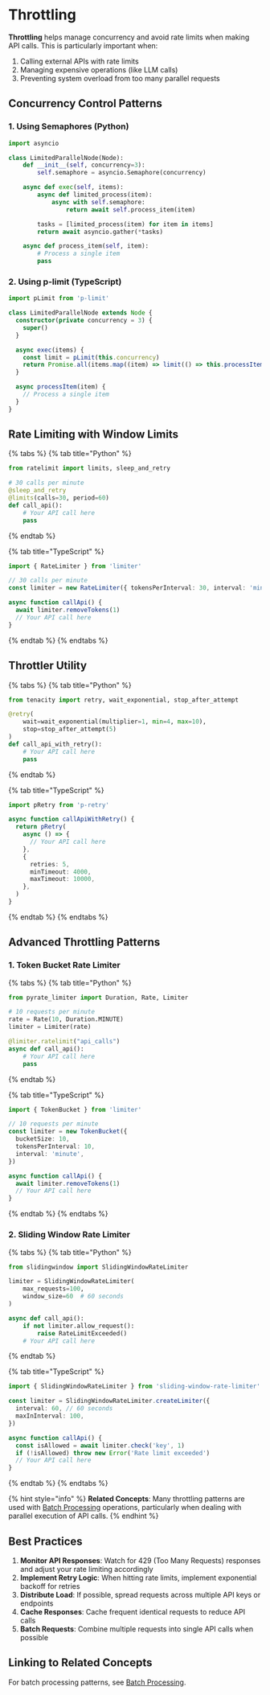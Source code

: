 # Throttling

**Throttling** helps manage concurrency and avoid rate limits when making API calls. This is particularly important when:

1. Calling external APIs with rate limits
2. Managing expensive operations (like LLM calls)
3. Preventing system overload from too many parallel requests

## Concurrency Control Patterns

### 1. Using Semaphores (Python)

```python
import asyncio

class LimitedParallelNode(Node):
    def __init__(self, concurrency=3):
        self.semaphore = asyncio.Semaphore(concurrency)

    async def exec(self, items):
        async def limited_process(item):
            async with self.semaphore:
                return await self.process_item(item)

        tasks = [limited_process(item) for item in items]
        return await asyncio.gather(*tasks)

    async def process_item(self, item):
        # Process a single item
        pass
```

### 2. Using p-limit (TypeScript)

```typescript
import pLimit from 'p-limit'

class LimitedParallelNode extends Node {
  constructor(private concurrency = 3) {
    super()
  }

  async exec(items) {
    const limit = pLimit(this.concurrency)
    return Promise.all(items.map((item) => limit(() => this.processItem(item))))
  }

  async processItem(item) {
    // Process a single item
  }
}
```

## Rate Limiting with Window Limits

{% tabs %}
{% tab title="Python" %}

```python
from ratelimit import limits, sleep_and_retry

# 30 calls per minute
@sleep_and_retry
@limits(calls=30, period=60)
def call_api():
    # Your API call here
    pass
```

{% endtab %}

{% tab title="TypeScript" %}

```typescript
import { RateLimiter } from 'limiter'

// 30 calls per minute
const limiter = new RateLimiter({ tokensPerInterval: 30, interval: 'minute' })

async function callApi() {
  await limiter.removeTokens(1)
  // Your API call here
}
```

{% endtab %}
{% endtabs %}

## Throttler Utility

{% tabs %}
{% tab title="Python" %}

```python
from tenacity import retry, wait_exponential, stop_after_attempt

@retry(
    wait=wait_exponential(multiplier=1, min=4, max=10),
    stop=stop_after_attempt(5)
)
def call_api_with_retry():
    # Your API call here
    pass
```

{% endtab %}

{% tab title="TypeScript" %}

```typescript
import pRetry from 'p-retry'

async function callApiWithRetry() {
  return pRetry(
    async () => {
      // Your API call here
    },
    {
      retries: 5,
      minTimeout: 4000,
      maxTimeout: 10000,
    },
  )
}
```

{% endtab %}
{% endtabs %}

## Advanced Throttling Patterns

### 1. Token Bucket Rate Limiter

{% tabs %}
{% tab title="Python" %}

```python
from pyrate_limiter import Duration, Rate, Limiter

# 10 requests per minute
rate = Rate(10, Duration.MINUTE)
limiter = Limiter(rate)

@limiter.ratelimit("api_calls")
async def call_api():
    # Your API call here
    pass
```

{% endtab %}

{% tab title="TypeScript" %}

```typescript
import { TokenBucket } from 'limiter'

// 10 requests per minute
const limiter = new TokenBucket({
  bucketSize: 10,
  tokensPerInterval: 10,
  interval: 'minute',
})

async function callApi() {
  await limiter.removeTokens(1)
  // Your API call here
}
```

{% endtab %}
{% endtabs %}

### 2. Sliding Window Rate Limiter

{% tabs %}
{% tab title="Python" %}

```python
from slidingwindow import SlidingWindowRateLimiter

limiter = SlidingWindowRateLimiter(
    max_requests=100,
    window_size=60  # 60 seconds
)

async def call_api():
    if not limiter.allow_request():
        raise RateLimitExceeded()
    # Your API call here
```

{% endtab %}

{% tab title="TypeScript" %}

```typescript
import { SlidingWindowRateLimiter } from 'sliding-window-rate-limiter'

const limiter = SlidingWindowRateLimiter.createLimiter({
  interval: 60, // 60 seconds
  maxInInterval: 100,
})

async function callApi() {
  const isAllowed = await limiter.check('key', 1)
  if (!isAllowed) throw new Error('Rate limit exceeded')
  // Your API call here
}
```

{% endtab %}
{% endtabs %}

{% hint style="info" %}
**Related Concepts**: Many throttling patterns are used with [Batch Processing](./batch.md) operations, particularly when dealing with parallel execution of API calls.
{% endhint %}

## Best Practices

1. **Monitor API Responses**: Watch for 429 (Too Many Requests) responses and adjust your rate limiting accordingly
2. **Implement Retry Logic**: When hitting rate limits, implement exponential backoff for retries
3. **Distribute Load**: If possible, spread requests across multiple API keys or endpoints
4. **Cache Responses**: Cache frequent identical requests to reduce API calls
5. **Batch Requests**: Combine multiple requests into single API calls when possible

## Linking to Related Concepts

For batch processing patterns, see [Batch Processing](./batch.md).
